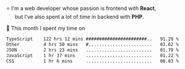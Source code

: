 ⭐ I'm a web developer whose passion is frontend with <b>React</b>,<br/>
&nbsp; &nbsp; &nbsp; but I've also spent a lot of time in backend with <b>PHP</b>.

📅 This month I spent my time on

<!--START_SECTION:waka-->

```txt
TypeScript    122 hrs 12 mins #######################..   91.29 %
Other         4 hrs 50 mins   #........................   03.62 %
JSON          2 hrs 23 mins   .........................   01.79 %
JavaScript    1 hr 37 mins    .........................   01.22 %
CSS           1 hr 6 mins     .........................   00.83 %
```

<!--END_SECTION:waka-->
